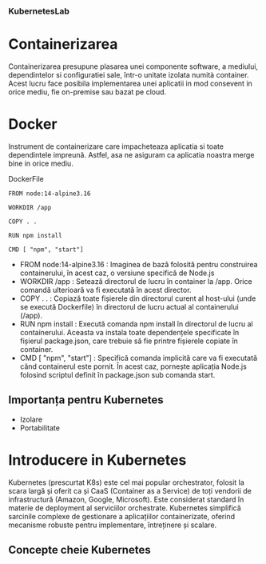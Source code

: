 ### KubernetesLab  

# Containerizarea

Containerizarea presupune plasarea unei componente software, a mediului, dependintelor si configuratiei sale, într-o unitate izolata numità container. Acest lucru face posibila implementarea unei aplicatii in mod consevent in orice mediu, fie on-premise sau bazat pe cloud.
# Docker
Instrument de containerizare care impacheteaza aplicatia si toate dependintele impreunã. Astfel, asa ne asiguram ca aplicatia noastra merge bine in orice mediu.

DockerFile
```
FROM node:14-alpine3.16 

WORKDIR /app 

COPY . .

RUN npm install

CMD [ "npm", "start"]

```
- FROM node:14-alpine3.16 : Imaginea de bază folosită pentru construirea containerului, în acest caz, o versiune specifică de Node.js
- WORKDIR /app            : Setează directorul de lucru în container la /app. Orice comandă ulterioară va fi executată în acest director.
- COPY . .                : Copiază toate fișierele din directorul curent al host-ului (unde se execută Dockerfile) în directorul de lucru actual al containerului (/app).
- RUN npm install         : Execută comanda npm install în directorul de lucru al containerului. Aceasta va instala toate dependențele specificate în fișierul package.json, care trebuie să                             fie printre fișierele copiate în container.
- CMD [ "npm", "start"]   : Specifică comanda implicită care va fi executată când containerul este pornit. În acest caz, pornește aplicația Node.js folosind scriptul definit în package.json sub comanda start.

## Importanța pentru Kubernetes

* Izolare
* Portabilitate

# Introducere in Kubernetes

Kubernetes (prescurtat K8s) este cel mai popular orchestrator, folosit la scara largă și oferit ca și CaaS (Container as a Service) de toți vendorii de infrastructură (Amazon, Google, Microsoft). Este considerat standard în materie de deployment al serviciilor orchestrate.
Kubernetes simplifică sarcinile complexe de gestionare a aplicațiilor containerizate, oferind mecanisme robuste pentru implementare, întreținere și scalare.


## **Concepte cheie Kubernetes**

